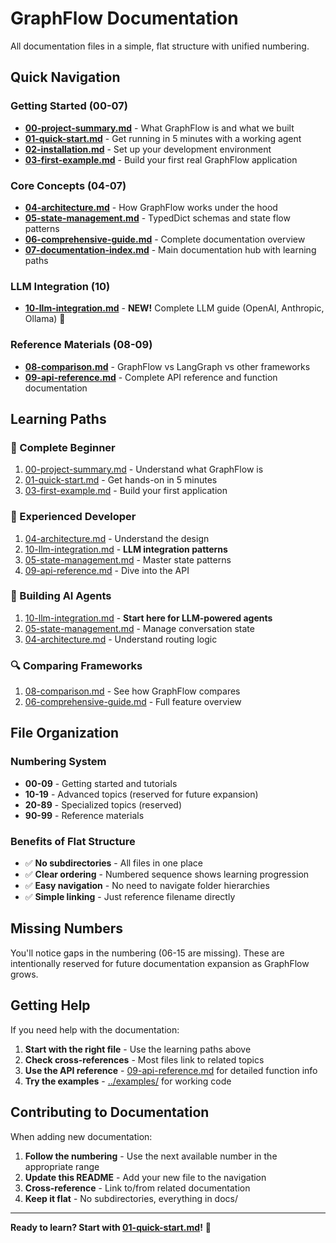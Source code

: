 # GraphFlow Documentation

All documentation files in a simple, flat structure with unified numbering.

## Quick Navigation

### **Getting Started (00-07)**
- **[00-project-summary.md](00-project-summary.md)** - What GraphFlow is and what we built
- **[01-quick-start.md](01-quick-start.md)** - Get running in 5 minutes with a working agent
- **[02-installation.md](02-installation.md)** - Set up your development environment
- **[03-first-example.md](03-first-example.md)** - Build your first real GraphFlow application

### **Core Concepts (04-07)**
- **[04-architecture.md](04-architecture.md)** - How GraphFlow works under the hood
- **[05-state-management.md](05-state-management.md)** - TypedDict schemas and state flow patterns
- **[06-comprehensive-guide.md](06-comprehensive-guide.md)** - Complete documentation overview
- **[07-documentation-index.md](07-documentation-index.md)** - Main documentation hub with learning paths

### **LLM Integration (10)**
- **[10-llm-integration.md](10-llm-integration.md)** - **NEW!** Complete LLM guide (OpenAI, Anthropic, Ollama) 🤖

### **Reference Materials (08-09)**
- **[08-comparison.md](08-comparison.md)** - GraphFlow vs LangGraph vs other frameworks
- **[09-api-reference.md](09-api-reference.md)** - Complete API reference and function documentation

## Learning Paths

### **🔰 Complete Beginner**
1. [00-project-summary.md](00-project-summary.md) - Understand what GraphFlow is
2. [01-quick-start.md](01-quick-start.md) - Get hands-on in 5 minutes
3. [03-first-example.md](03-first-example.md) - Build your first application

### **🚀 Experienced Developer**
1. [04-architecture.md](04-architecture.md) - Understand the design
2. [10-llm-integration.md](10-llm-integration.md) - **LLM integration patterns**
3. [05-state-management.md](05-state-management.md) - Master state patterns
4. [09-api-reference.md](09-api-reference.md) - Dive into the API

### **🤖 Building AI Agents**
1. [10-llm-integration.md](10-llm-integration.md) - **Start here for LLM-powered agents**
2. [05-state-management.md](05-state-management.md) - Manage conversation state
3. [04-architecture.md](04-architecture.md) - Understand routing logic

### **🔍 Comparing Frameworks**
1. [08-comparison.md](08-comparison.md) - See how GraphFlow compares
2. [06-comprehensive-guide.md](06-comprehensive-guide.md) - Full feature overview

## File Organization

### **Numbering System**
- **00-09** - Getting started and tutorials
- **10-19** - Advanced topics (reserved for future expansion)
- **20-89** - Specialized topics (reserved)
- **90-99** - Reference materials

### **Benefits of Flat Structure**
- ✅ **No subdirectories** - All files in one place
- ✅ **Clear ordering** - Numbered sequence shows learning progression
- ✅ **Easy navigation** - No need to navigate folder hierarchies
- ✅ **Simple linking** - Just reference filename directly

## Missing Numbers

You'll notice gaps in the numbering (06-15 are missing). These are intentionally reserved for future documentation expansion as GraphFlow grows.

## Getting Help

If you need help with the documentation:

1. **Start with the right file** - Use the learning paths above
2. **Check cross-references** - Most files link to related topics
3. **Use the API reference** - [09-api-reference.md](09-api-reference.md) for detailed function info
4. **Try the examples** - [../examples/](../examples/) for working code

## Contributing to Documentation

When adding new documentation:

1. **Follow the numbering** - Use the next available number in the appropriate range
2. **Update this README** - Add your new file to the navigation
3. **Cross-reference** - Link to/from related documentation
4. **Keep it flat** - No subdirectories, everything in docs/

---

**Ready to learn? Start with [01-quick-start.md](01-quick-start.md)!** 🚀